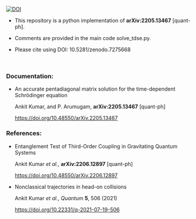 [![DOI](https://zenodo.org/badge/476664668.svg)](https://zenodo.org/badge/latestdoi/476664668)

* This repository is a python implementation of	**arXiv:2205.13467** [quant-ph].

* Comments are provided in the main code solve_tdse.py.

* Please cite using DOI: 10.5281/zenodo.7275668

<br/>



### Documentation:

* An accurate pentadiagonal matrix solution for the time-dependent Schrödinger equation

    Ankit Kumar, and  P. Arumugam,	**arXiv:2205.13467** [quant-ph]

    https://doi.org/10.48550/arXiv.2205.13467



### References:


* Entanglement Test of Third-Order Coupling in Gravitating Quantum Systems

    Ankit Kumar *et al.*, **arXiv:2206.12897** [quant-ph]

    https://doi.org/10.48550/arXiv.2206.12897


* Nonclassical trajectories in head-on collisions
    
    Ankit Kumar *et al.*, *Quantum* **5**, 506 (2021)

    https://doi.org/10.22331/q-2021-07-19-506
